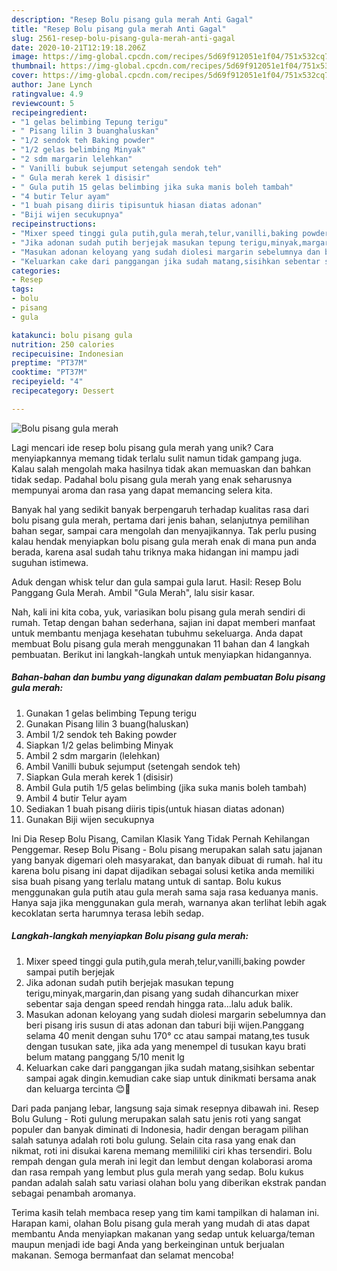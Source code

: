 ```yaml
---
description: "Resep Bolu pisang gula merah Anti Gagal"
title: "Resep Bolu pisang gula merah Anti Gagal"
slug: 2561-resep-bolu-pisang-gula-merah-anti-gagal
date: 2020-10-21T12:19:18.206Z
image: https://img-global.cpcdn.com/recipes/5d69f912051e1f04/751x532cq70/bolu-pisang-gula-merah-foto-resep-utama.jpg
thumbnail: https://img-global.cpcdn.com/recipes/5d69f912051e1f04/751x532cq70/bolu-pisang-gula-merah-foto-resep-utama.jpg
cover: https://img-global.cpcdn.com/recipes/5d69f912051e1f04/751x532cq70/bolu-pisang-gula-merah-foto-resep-utama.jpg
author: Jane Lynch
ratingvalue: 4.9
reviewcount: 5
recipeingredient:
- "1 gelas belimbing Tepung terigu"
- " Pisang lilin 3 buanghaluskan"
- "1/2 sendok teh Baking powder"
- "1/2 gelas belimbing Minyak"
- "2 sdm margarin lelehkan"
- " Vanilli bubuk sejumput setengah sendok teh"
- " Gula merah kerek 1 disisir"
- " Gula putih 15 gelas belimbing jika suka manis boleh tambah"
- "4 butir Telur ayam"
- "1 buah pisang diiris tipisuntuk hiasan diatas adonan"
- "Biji wijen secukupnya"
recipeinstructions:
- "Mixer speed tinggi gula putih,gula merah,telur,vanilli,baking powder sampai putih berjejak"
- "Jika adonan sudah putih berjejak masukan tepung terigu,minyak,margarin,dan pisang yang sudah dihancurkan mixer sebentar saja dengan speed rendah hingga rata...lalu aduk balik."
- "Masukan adonan keloyang yang sudah diolesi margarin sebelumnya dan beri pisang iris susun di atas adonan dan taburi biji wijen.Panggang selama 40 menit dengan suhu 170° cc atau sampai matang,tes tusuk dengan tusukan sate, jika ada yang menempel di tusukan kayu brati belum matang panggang 5/10 menit lg"
- "Keluarkan cake dari panggangan jika sudah matang,sisihkan sebentar sampai agak dingin.kemudian cake siap untuk dinikmati bersama anak dan keluarga tercinta 😊🥰"
categories:
- Resep
tags:
- bolu
- pisang
- gula

katakunci: bolu pisang gula 
nutrition: 250 calories
recipecuisine: Indonesian
preptime: "PT37M"
cooktime: "PT37M"
recipeyield: "4"
recipecategory: Dessert

---
```



![Bolu pisang gula merah](https://img-global.cpcdn.com/recipes/5d69f912051e1f04/751x532cq70/bolu-pisang-gula-merah-foto-resep-utama.jpg)

Lagi mencari ide resep bolu pisang gula merah yang unik? Cara menyiapkannya memang tidak terlalu sulit namun tidak gampang juga. Kalau salah mengolah maka hasilnya tidak akan memuaskan dan bahkan tidak sedap. Padahal bolu pisang gula merah yang enak seharusnya mempunyai aroma dan rasa yang dapat memancing selera kita.

Banyak hal yang sedikit banyak berpengaruh terhadap kualitas rasa dari bolu pisang gula merah, pertama dari jenis bahan, selanjutnya pemilihan bahan segar, sampai cara mengolah dan menyajikannya. Tak perlu pusing kalau hendak menyiapkan bolu pisang gula merah enak di mana pun anda berada, karena asal sudah tahu triknya maka hidangan ini mampu jadi suguhan istimewa.

Aduk dengan whisk telur dan gula sampai gula larut. Hasil: Resep Bolu Panggang Gula Merah. Ambil &#34;Gula Merah&#34;, lalu sisir kasar.


Nah, kali ini kita coba, yuk, variasikan bolu pisang gula merah sendiri di rumah. Tetap dengan bahan sederhana, sajian ini dapat memberi manfaat untuk membantu menjaga kesehatan tubuhmu sekeluarga. Anda dapat membuat Bolu pisang gula merah menggunakan 11 bahan dan 4 langkah pembuatan. Berikut ini langkah-langkah untuk menyiapkan hidangannya.

<!--inarticleads1-->

##### Bahan-bahan dan bumbu yang digunakan dalam pembuatan Bolu pisang gula merah:

1. Gunakan 1 gelas belimbing Tepung terigu
1. Gunakan  Pisang lilin 3 buang(haluskan)
1. Ambil 1/2 sendok teh Baking powder
1. Siapkan 1/2 gelas belimbing Minyak
1. Ambil 2 sdm margarin (lelehkan)
1. Ambil  Vanilli bubuk sejumput (setengah sendok teh)
1. Siapkan  Gula merah kerek 1 (disisir)
1. Ambil  Gula putih 1/5 gelas belimbing (jika suka manis boleh tambah)
1. Ambil 4 butir Telur ayam
1. Sediakan 1 buah pisang diiris tipis(untuk hiasan diatas adonan)
1. Gunakan Biji wijen secukupnya


Ini Dia Resep Bolu Pisang, Camilan Klasik Yang Tidak Pernah Kehilangan Penggemar. Resep Bolu Pisang - Bolu pisang merupakan salah satu jajanan yang banyak digemari oleh masyarakat, dan banyak dibuat di rumah. hal itu karena bolu pisang ini dapat dijadikan sebagai solusi ketika anda memiliki sisa buah pisang yang terlalu matang untuk di santap. Bolu kukus menggunakan gula putih atau gula merah sama saja rasa keduanya manis. Hanya saja jika menggunakan gula merah, warnanya akan terlihat lebih agak kecoklatan serta harumnya terasa lebih sedap. 

<!--inarticleads2-->

##### Langkah-langkah menyiapkan Bolu pisang gula merah:

1. Mixer speed tinggi gula putih,gula merah,telur,vanilli,baking powder sampai putih berjejak
1. Jika adonan sudah putih berjejak masukan tepung terigu,minyak,margarin,dan pisang yang sudah dihancurkan mixer sebentar saja dengan speed rendah hingga rata...lalu aduk balik.
1. Masukan adonan keloyang yang sudah diolesi margarin sebelumnya dan beri pisang iris susun di atas adonan dan taburi biji wijen.Panggang selama 40 menit dengan suhu 170° cc atau sampai matang,tes tusuk dengan tusukan sate, jika ada yang menempel di tusukan kayu brati belum matang panggang 5/10 menit lg
1. Keluarkan cake dari panggangan jika sudah matang,sisihkan sebentar sampai agak dingin.kemudian cake siap untuk dinikmati bersama anak dan keluarga tercinta 😊🥰


Dari pada panjang lebar, langsung saja simak resepnya dibawah ini. Resep Bolu Gulung - Roti gulung merupakan salah satu jenis roti yang sangat populer dan banyak diminati di Indonesia, hadir dengan beragam pilihan salah satunya adalah roti bolu gulung. Selain cita rasa yang enak dan nikmat, roti ini disukai karena memang memililiki ciri khas tersendiri. Bolu rempah dengan gula merah ini legit dan lembut dengan kolaborasi aroma dan rasa rempah yang lembut plus gula merah yang sedap. Bolu kukus pandan adalah salah satu variasi olahan bolu yang diberikan ekstrak pandan sebagai penambah aromanya. 

Terima kasih telah membaca resep yang tim kami tampilkan di halaman ini. Harapan kami, olahan Bolu pisang gula merah yang mudah di atas dapat membantu Anda menyiapkan makanan yang sedap untuk keluarga/teman maupun menjadi ide bagi Anda yang berkeinginan untuk berjualan makanan. Semoga bermanfaat dan selamat mencoba!
